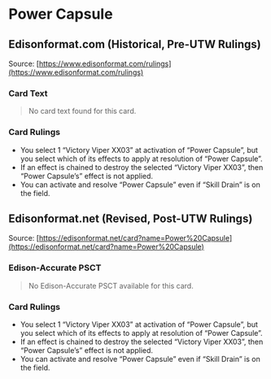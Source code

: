 # Power Capsule

## Edisonformat.com (Historical, Pre-UTW Rulings)

Source: [https://www.edisonformat.com/rulings](https://www.edisonformat.com/rulings)

### Card Text

> No card text found for this card.

### Card Rulings

*   You select 1 “Victory Viper XX03” at activation of “Power Capsule”, but you select which of its effects to apply at resolution of “Power Capsule”.
*   If an effect is chained to destroy the selected “Victory Viper XX03”, then “Power Capsule’s” effect is not applied.
*   You can activate and resolve “Power Capsule” even if “Skill Drain” is on the field.

## Edisonformat.net (Revised, Post-UTW Rulings)

Source: [https://edisonformat.net/card?name=Power%20Capsule](https://edisonformat.net/card?name=Power%20Capsule)

### Edison-Accurate PSCT

> No Edison-Accurate PSCT available for this card.

### Card Rulings

*   You select 1 “Victory Viper XX03” at activation of “Power Capsule”, but you select which of its effects to apply at resolution of “Power Capsule”.
*   If an effect is chained to destroy the selected “Victory Viper XX03”, then “Power Capsule’s” effect is not applied.
*   You can activate and resolve “Power Capsule” even if “Skill Drain” is on the field.
            
